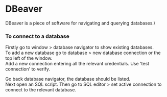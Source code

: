 # DBeaver

DBeaver is a piece of software for navigating and querying databases.\

### To connect to a database

Firstly go to window > database navigator to show existing databases.\
To add a new database go to database > new database connection or the top left of the window.\
Add a new connection entering all the relevant credentials. Use 'test connection' to verify.

Go back database navigator, the database should be listed.\
Next open an SQL script. Then go to SQL editor > set active connection to connect to the relevant database.